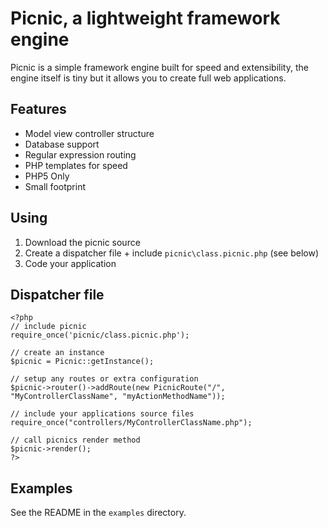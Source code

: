 Picnic, a lightweight framework engine
======================================

Picnic is a simple framework engine built for speed and extensibility, the engine itself is tiny but it allows you to create full web applications.

Features
--------

* Model view controller structure
* Database support
* Regular expression routing
* PHP templates for speed
* PHP5 Only
* Small footprint

Using
-----

1. Download the picnic source
2. Create a dispatcher file + include `picnic\class.picnic.php` (see below)
3. Code your application

Dispatcher file
---------------

	<?php
	// include picnic
	require_once('picnic/class.picnic.php');

	// create an instance
	$picnic = Picnic::getInstance();
	
	// setup any routes or extra configuration
	$picnic->router()->addRoute(new PicnicRoute("/", "MyControllerClassName", "myActionMethodName"));
	
	// include your applications source files
	require_once("controllers/MyControllerClassName.php");
	
	// call picnics render method
	$picnic->render();
	?>

Examples
--------

See the README in the `examples` directory.